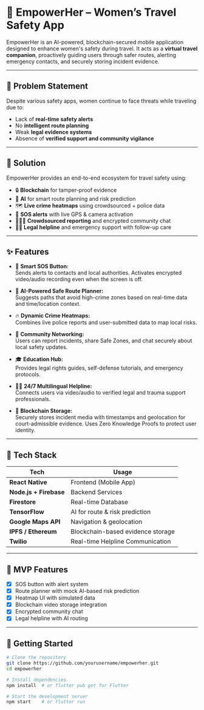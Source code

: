 # 🚨 EmpowerHer – Women’s Travel Safety App

EmpowerHer is an AI-powered, blockchain-secured mobile application designed to enhance women's safety during travel. It acts as a **virtual travel companion**, proactively guiding users through safer routes, alerting emergency contacts, and securely storing incident evidence.

---

## 🧠 Problem Statement

Despite various safety apps, women continue to face threats while traveling due to:

- Lack of **real-time safety alerts**
- No **intelligent route planning**
- Weak **legal evidence systems**
- Absence of **verified support and community vigilance**

---

## 🌟 Solution

EmpowerHer provides an end-to-end ecosystem for travel safety using:

- 🔒 **Blockchain** for tamper-proof evidence
- 🧠 **AI** for smart route planning and risk prediction
- 🗺️ **Live crime heatmaps** using crowdsourced + police data
- 📲 **SOS alerts** with live GPS & camera activation
- 🧑‍🤝‍🧑 **Crowdsourced reporting** and encrypted community chat
- 🧑‍⚖️ **Legal helpline** and emergency support with follow-up care

---

## ✨ Features

- 🚨 **Smart SOS Button:**  
  Sends alerts to contacts and local authorities. Activates encrypted video/audio recording even when the screen is off.

- 🧭 **AI-Powered Safe Route Planner:**  
  Suggests paths that avoid high-crime zones based on real-time data and time/location context.

- 🔥 **Dynamic Crime Heatmaps:**  
  Combines live police reports and user-submitted data to map local risks.

- 🤝 **Community Networking:**  
  Users can report incidents, share Safe Zones, and chat securely about local safety updates.

- 🎓 **Education Hub:**  
  Provides legal rights guides, self-defense tutorials, and emergency protocols.

- 🧑‍⚖️ **24/7 Multilingual Helpline:**  
  Connects users via video/audio to verified legal and trauma support professionals.

- 🔗 **Blockchain Storage:**  
  Securely stores incident media with timestamps and geolocation for court-admissible evidence. Uses Zero Knowledge Proofs to protect user identity.

---

## 📱 Tech Stack

| Tech | Usage |
|------|-------|
| **React Native** | Frontend (Mobile App) |
| **Node.js + Firebase** | Backend Services |
| **Firestore** | Real-time Database |
| **TensorFlow** | AI for route & risk prediction |
| **Google Maps API** | Navigation & geolocation |
| **IPFS / Ethereum** | Blockchain-based evidence storage |
| **Twilio** | Real-time Helpline Communication |

---

## 🔄 MVP Features 

- [x] SOS button with alert system  
- [x] Route planner with mock AI-based risk prediction  
- [x] Heatmap UI with simulated data  
- [x] Blockchain video storage integration  
- [x] Encrypted community chat  
- [x] Legal helpline with AI routing
  
---

## 🚀 Getting Started

```bash
# Clone the repository
git clone https://github.com/yourusername/empowerher.git
cd empowerher

# Install dependencies
npm install  # or flutter pub get for Flutter

# Start the development server
npm start    # or flutter run
